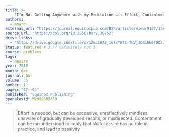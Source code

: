 ```yaml
---
title: >-
    ‘I’m Not Getting Anywhere with my Meditation …’: Effort, Contentment and Goal-directedness in the Process of Mind-training
authors:
  - amaro
external_url: "https://journal.equinoxpub.com/BSR/article/view/9107/15942"
source_url: "https://doi.org/10.1558/bsrv.36752"
drive_links:
  - "https://drive.google.com/file/d/1ZmLI0A2j1mtxYW71-fNVj3Q8ihNSf8OJ/view?usp=drivesdk"
status: featured # 3.7? definitely not 5
course: problems
tags:
  - desire
year: 2018
month: dec
journal: bsr
volume: 35
number: 1
pages: "47--64"
publisher: "Equinox Publishing"
openalexid: W2909805859
---
```


> Effort is needed, but can be excessive, unreflectively mindless, unaware of gradually developed results, or misdirected.
> Contentment can be misunderstood to imply that skilful desire has no role in practice, and lead to passivity
